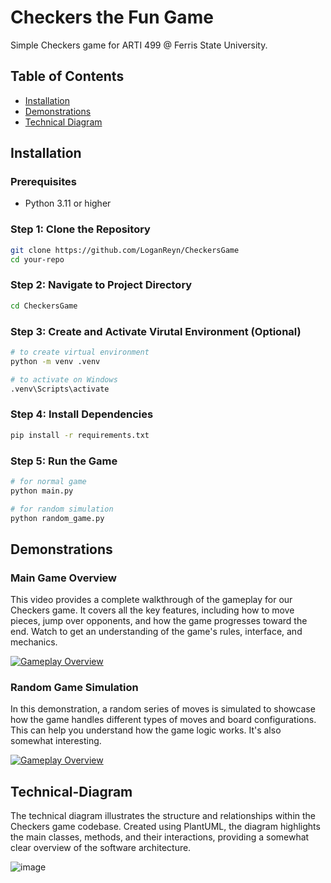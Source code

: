 # Checkers the Fun Game

Simple Checkers game for ARTI 499 @ Ferris State University.

## Table of Contents

- [Installation](#installation)
- [Demonstrations](#demonstrations)
- [Technical Diagram](#technical-diagram)

## Installation

### Prerequisites

- Python 3.11 or higher

### Step 1: Clone the Repository

```bash
git clone https://github.com/LoganReyn/CheckersGame
cd your-repo
```

### Step 2: Navigate to Project Directory 

```bash
cd CheckersGame
```

### Step 3: Create and Activate Virutal Environment (Optional)

```bash
# to create virtual environment 
python -m venv .venv

# to activate on Windows
.venv\Scripts\activate
```

### Step 4: Install Dependencies
```bash
pip install -r requirements.txt
```

### Step 5: Run the Game
```bash
# for normal game
python main.py

# for random simulation 
python random_game.py
```

## Demonstrations

### Main Game Overview

This video provides a complete walkthrough of the gameplay for our Checkers game. It covers all the key features, including how to move pieces, jump over opponents, and how the game progresses toward the end. Watch to get an understanding of the game's rules, interface, and mechanics.

[![Gameplay Overview](https://img.youtube.com/vi/7wZ5xsW7RjA/0.jpg)](https://www.youtube.com/watch?v=7wZ5xsW7RjA)

### Random Game Simulation

In this demonstration, a random series of moves is simulated to showcase how the game handles different types of moves and board configurations. This can help you understand how the game logic works. It's also somewhat interesting. 

[![Gameplay Overview](https://img.youtube.com/vi/xpmO6uAdkto/0.jpg)](https://www.youtube.com/watch?v=xpmO6uAdkto)

## Technical-Diagram 

The technical diagram illustrates the structure and relationships within the Checkers game codebase. 
Created using PlantUML, the diagram highlights the main classes, methods, and their interactions, providing a somewhat 
clear overview of the software architecture.

![image](https://github.com/user-attachments/assets/205fb0e5-4669-45d2-ac1d-1c124580560f)

